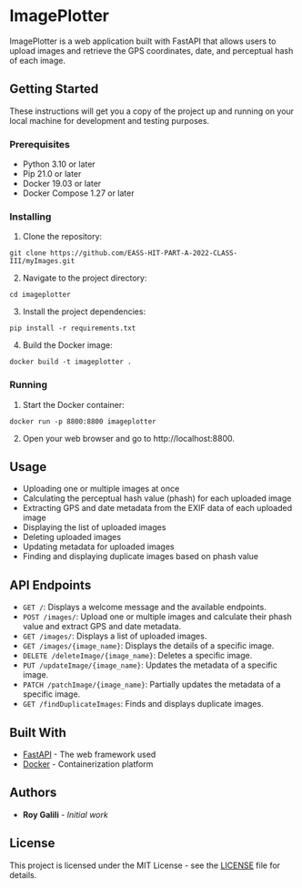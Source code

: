 # ImagePlotter

ImagePlotter is a web application built with FastAPI that allows users to upload images and retrieve the GPS coordinates, date, and perceptual hash of each image.

## Getting Started

These instructions will get you a copy of the project up and running on your local machine for development and testing purposes.

### Prerequisites

* Python 3.10 or later
* Pip 21.0 or later
* Docker 19.03 or later
* Docker Compose 1.27 or later

### Installing

1. Clone the repository:

```
git clone https://github.com/EASS-HIT-PART-A-2022-CLASS-III/myImages.git
```

2. Navigate to the project directory:

```
cd imageplotter
```

3. Install the project dependencies:

```
pip install -r requirements.txt
```

4. Build the Docker image:

```
docker build -t imageplotter .
```

### Running

1. Start the Docker container:

```
docker run -p 8800:8800 imageplotter
```

2. Open your web browser and go to http://localhost:8800.


## Usage

- Uploading one or multiple images at once
- Calculating the perceptual hash value (phash) for each uploaded image
- Extracting GPS and date metadata from the EXIF data of each uploaded image
- Displaying the list of uploaded images
- Deleting uploaded images
- Updating metadata for uploaded images
- Finding and displaying duplicate images based on phash value


## API Endpoints

- `GET /`: Displays a welcome message and the available endpoints.
- `POST /images/`: Upload one or multiple images and calculate their phash value and extract GPS and date metadata.
- `GET /images/`: Displays a list of uploaded images.
- `GET /images/{image_name}`: Displays the details of a specific image.
- `DELETE /deleteImage/{image_name}`: Deletes a specific image.
- `PUT /updateImage/{image_name}`: Updates the metadata of a specific image.
- `PATCH /patchImage/{image_name}`: Partially updates the metadata of a specific image.
- `GET /findDuplicateImages`: Finds and displays duplicate images.


## Built With

* [FastAPI](https://fastapi.tiangolo.com/) - The web framework used
* [Docker](https://www.docker.com/) - Containerization platform

## Authors

* **Roy Galili** - *Initial work*

## License

This project is licensed under the MIT License - see the [LICENSE](LICENSE) file for details.